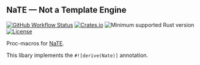 ## NaTE — Not a Template Engine

[![GitHub Workflow Status](https://img.shields.io/github/workflow/status/Kijewski/nate/CI?logo=github)](https://github.com/Kijewski/nate/actions/workflows/ci.yml)
[![Crates.io](https://img.shields.io/crates/v/nate-derive?logo=rust)](https://crates.io/crates/nate)
![Minimum supported Rust version](https://img.shields.io/badge/rustc-1.53+-important?logo=rust "Minimum Supported Rust Version")
[![License](https://img.shields.io/badge/license-Apache--2.0%20WITH%20LLVM--exception-informational?logo=apache)](https://github.com/Kijewski/nate/blob/v0.2.2/LICENSE "Apache-2.0 WITH LLVM-exception")

Proc-macros for [NaTE](https://crates.io/crates/nate).

This libary implements the `#![derive(Nate)]` annotation.
